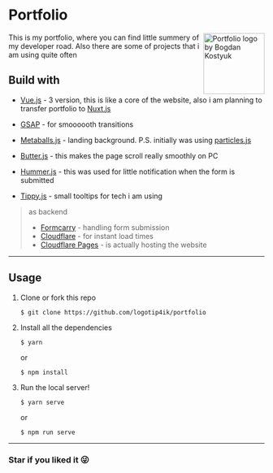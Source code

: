 # Portfolio

<img src="https://bogdankostyuk.xyz/img/main.png" align="right"
     alt="Portfolio logo by Bogdan Kostyuk" width="120" height="120">

This is my portfolio, where you can find little summery of my developer road. Also there are some of
projects that i am using quite often

## Build with

- [Vue.js](https://v3.vuejs.org/) - 3 version, this is like a core of the website, also i am planning to transfer portfolio to [Nuxt.js](https://nuxtjs.org/)

- [GSAP](https://greensock.com/gsap/) - for smoooooth transitions

- [Metaballs.js](https://www.npmjs.com/package/metaballs-js) - landing background. P.S. initially was using [particles.js](https://vincentgarreau.com/particles.js/)

- [Butter.js](https://github.com/BCJdevelopment/butter.js) - this makes the page scroll really smoothly on PC

- [Hummer.js](https://hammerjs.github.io/) - this was used for little notification when the form is submitted

- [Tippy.js](https://atomiks.github.io/tippyjs/) - small tooltips for tech i am using

> as backend
>
> - [Formcarry](https://formcarry.com/) - handling form submission
> - [Cloudflare](https://www.cloudflare.com/) - for instant load times
> - [Cloudflare Pages](https://pages.cloudflare.com/) - is actually hosting the website

---

## Usage

1. Clone or fork this repo

   ```shell
   $ git clone https://github.com/logotip4ik/portfolio
   ```

2. Install all the dependencies

   ```shell
   $ yarn
   ```

   or

   ```
   $ npm install
   ```

3. Run the local server!
   ```shell
   $ yarn serve
   ```
   or
   ```shell
   $ npm run serve
   ```

---

### Star if you liked it 😜
